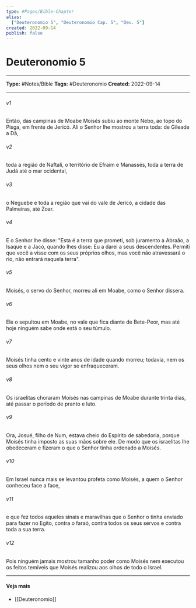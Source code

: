 ```yaml
---
type: #Pages/Bible-Chapter
alias:
  ["Deuteronomio 5", "Deuteronomio Cap. 5", "Deu. 5"]
created: 2022-09-14
publish: false
---
```


# Deuteronomio 5

---

**Type:** #Notes/Bible
**Tags:** #Deuteronomio
**Created:** 2022-09-14

---

###### v1
Então, das campinas de Moabe Moisés subiu ao monte Nebo, ao topo do Pisga, em frente de Jericó. Ali o Senhor lhe mostrou a terra toda: de Gileade a Dã,
###### v2
toda a região de Naftali, o território de Efraim e Manassés, toda a terra de Judá até o mar ocidental,
###### v3
o Neguebe e toda a região que vai do vale de Jericó, a cidade das Palmeiras, até Zoar.
###### v4
E o Senhor lhe disse: "Esta é a terra que prometi, sob juramento a Abraão, a Isaque e a Jacó, quando lhes disse: Eu a darei a seus descendentes. Permiti que você a visse com os seus próprios olhos, mas você não atravessará o rio, não entrará naquela terra".
###### v5
Moisés, o servo do Senhor, morreu ali em Moabe, como o Senhor dissera.
###### v6
Ele o sepultou em Moabe, no vale que fica diante de Bete-Peor, mas até hoje ninguém sabe onde está o seu túmulo.
###### v7
Moisés tinha cento e vinte anos de idade quando morreu; todavia, nem os seus olhos nem o seu vigor se enfraqueceram.
###### v8
Os israelitas choraram Moisés nas campinas de Moabe durante trinta dias, até passar o período de pranto e luto.
###### v9
Ora, Josué, filho de Num, estava cheio do Espírito de sabedoria, porque Moisés tinha imposto as suas mãos sobre ele. De modo que os israelitas lhe obedeceram e fizeram o que o Senhor tinha ordenado a Moisés.
###### v10
Em Israel nunca mais se levantou profeta como Moisés, a quem o Senhor conheceu face a face,
###### v11
e que fez todos aqueles sinais e maravilhas que o Senhor o tinha enviado para fazer no Egito, contra o faraó, contra todos os seus servos e contra toda a sua terra.
###### v12
Pois ninguém jamais mostrou tamanho poder como Moisés nem executou os feitos temíveis que Moisés realizou aos olhos de todo o Israel.


---

#### Veja mais

- [[Deuteronomio]]
